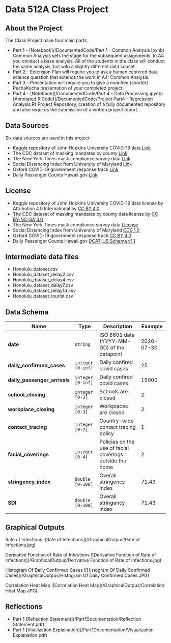 # Data 512A Class Project

## About the Project

The Class Project have four main parts

- Part 1 - [Notebook](/DocumentedCode/Part 1 - Common Analysis.ipynb)  Common Analysis sets the stage for the subsequent assignments. In A4 you conduct a base analysis. All of the students in the class will conduct the same analysis, but with a slightly different data subset.
- Part 2 - Extension Plan will require you to ask a human centered data science question that extends the work in A4: Common Analysis. 
- Part 3 - Presentation will require you to give a modified (shorter) PechaKucha presentation of your completed project.
- Part 4 - [Notebook](/DocumentedCode/Part 4 - Data Processing.ipynb) [Annotated R Code](/DocumentedCode/Project Part4 - Regression Analysis.R) Project Repository, creation of a fully documented repository and also requires the submission of a written project report.

## Data Sources

Six data sources are used in this project:

- Kaggle repository of John Hopkins University COVID-19 data [Link](https://www.kaggle.com/datasets/antgoldbloom/covid19-data-from-john-hopkins-university)
- The CDC dataset of masking mandates by county [Link](https://data.cdc.gov/Policy-Surveillance/U-S-State-and-Territorial-Public-Mask-Mandates-Fro/62d6-pm5i)
- The New York Times mask compliance survey data [Link](https://github.com/nytimes/covid-19-data/tree/master/mask-use)
- Social Distancing Index from University of Maryland [Link](https://dataverse.harvard.edu/dataset.xhtml?persistentId=doi:10.7910/DVN/ZAKKCE)
- Oxford COVID-19 government response track [Link](https://github.com/GoogleCloudPlatform/covid-19-open-data/blob/main/docs/table-government-response.md)
- Daily Passenger Counts Hawaii.gov [Link](https://dbedt.hawaii.gov/visitor/daily-passenger-counts/international-passenger-counts/)

## License

- Kaggle repository of John Hopkins University COVID-19 data license by Attribution 4.0 International by [CC BY 4.0](https://creativecommons.org/licenses/by/4.0/)
- The CDC dataset of masking mandates by county data license by [CC BY-NC-SA 3.0](https://creativecommons.org/licenses/by-nc-sa/3.0/)
- The New York Times mask compliance survey data [License](https://github.com/nytimes/covid-19-data/blob/master/LICENSE)
- Social Distancing Index from University of Maryland [CC0 1.0](https://creativecommons.org/publicdomain/zero/1.0/)
- Oxford COVID-19 government response track [CC BY 4.0](https://creativecommons.org/licenses/by/4.0/)
- Daily Passenger Counts Hawaii.gov [DCAT-US Schema v1.1](https://resources.data.gov/resources/dcat-us/)

## Intermediate data files

- Honolulu_dataset.csv
- Honolulu_dataset_delay2.csv
- Honolulu_dataset_delay4.csv
- Honolulu_dataset_delay7.csv
- Honolulu_dataset_delay14.csv
- Honolulu_dataset_tourist.csv

## Data Schema

| Name | Type | Description | Example |
| ---- | ---- | ----------- | ------- |
| **date** | `string` | ISO 8601 date (YYYY-MM-DD) of the datapoint | 2020-07-30 |
| **daily_confirmed_cases** | `integer` `[0-inf]` | Daily confired covid cases | 25 |
| **daily_passenger_arrivals** | `integer` `[0-inf]` | Daily confired covid cases | 15000 |
| **school_closing** | `integer` `[0-3]` | Schools are closed | 2 |
| **workplace_closing** | `integer` `[0-3]` | Workplaces are closed | 2 |
| **contact_tracing** | `integer` `[0-2]` | Country-wide contact tracing policy | 1 |
| **facial_coverings** | `integer` `[0-4]` | Policies on the use of facial coverings outside the home | 2 |
| **stringency_index** | `double` `[0-100]` | Overall stringency index | 71.43 |
| **SDI** | `double` `[0-100]` | Overall stringency index | 71.43 |

## Graphical Outputs

Rate of Infections
![Rate of Infections](/GraphicalOutpus/Rate of Infections.jpg)

Derivative Function of Rate of Infections
![Derivative Function of Rate of Infections](/GraphicalOutpus/Derivative Function of Rate of Infections.jpg)

Histogram Of Daily Confirmed Cases
![Histogram Of Daily Confirmed Cases](/GraphicalOutpus/Histogram Of Daily Confirmed Cases.JPG)

Correlation Heat Map
![Correlation Heat Map](/GraphicalOutpus/Correlation Heat Map.JPG)

## Reflections
- Part 1 [Reflection Statement](/Part1Documentation/Reflection Statement.pdf)
- Part 1 [Visulization Explaination](/Part1Documentation/Visualization Explanation.pdf)
